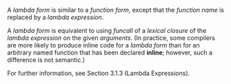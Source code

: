  



A *lambda form* is similar to a *function form*, except that the *function name* is replaced by a *lambda expression*. 



A *lambda form* is equivalent to using *funcall* of a *lexical closure* of the *lambda expression* on the given *arguments*. (In practice, some compilers are more likely to produce inline code for a *lambda form* than for an arbitrary named function that has been declared **inline**; however, such a difference is not semantic.) 



For further information, see Section 3.1.3 (Lambda Expressions). 




